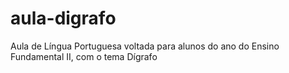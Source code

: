 # aula-digrafo
Aula de Língua Portuguesa voltada para alunos do ano do Ensino Fundamental II, com o tema Dígrafo
